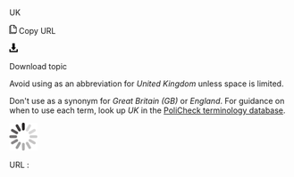 # 

UK

![Copy URL](media/uk/Copy.png)
Copy URL

![Download](media/uk/Download.png)

Download topic

Avoid using as an abbreviation for *United Kingdom* unless space is limited. 

Don't use as a synonym for *Great Britain (GB)* or *England*. For guidance on when to use each term, look up *UK* in the [PoliCheck terminology database](https://policheck.azurewebsites.net/Pages/DisplayTermDetails.aspx?LCID=9 "PoliCheck term database on Global Readiness website").

![In progress](media/uk/activity-large.gif)

URL :
